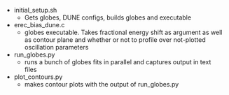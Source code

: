  - initial_setup.sh
   - Gets globes, DUNE configs, builds globes and executable
 - erec_bias_dune.c
   - globes executable. Takes fractional energy shift as argument as well as contour plane and whether or not to profile over not-plotted oscillation parameters
 - run_globes.py
   - runs a bunch of globes fits in parallel and captures output in text files
 - plot_contours.py
   - makes contour plots with the output of run_globes.py


